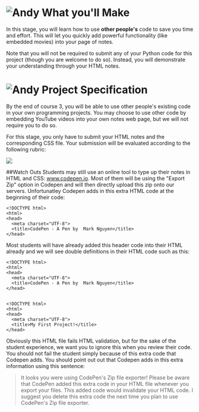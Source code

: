 # ![Andy](http://i.imgur.com/fdGeWES.png) What you'll Make

In this stage, you will learn how to use **other people's** code to save you time and effort. This will let you quickly add powerful functionality (like embedded movies) into your page of notes.

Note that you will not be required to submit any of your Python code for this project (though you are welcome to do so). Instead, you will demonstrate your understanding through your HTML notes.

# ![Andy](http://i.imgur.com/fdGeWES.png) Project Specification

By the end of course 3, you will be able to use other people's existing code in your own programming projects. You may choose to use other code by embedding YouTube videos into your own notes web page, but we will not require you to do so.

For this stage, you only have to submit your HTML notes and the corresponding CSS file. Your submission will be evaluated according to the following rubric:

![](http://i.imgur.com/1AYgbCV.png)

##Watch Outs
Students may still use an online tool to type up their notes in HTML and CSS: www.codepen.io. Most of them will be using the "Export Zip" option in Codepen and will then directly upload this zip onto our servers. Unfortunatley Codepen adds in this extra HTML code at the beginning of their code:

```
<!DOCTYPE html>
<html>
<head>
  <meta charset="UTF-8">
  <title>CodePen - A Pen by  Mark Nguyen</title>
</head>
```

Most students will have already added this header code into their HTML already and we will see double definitions in their HTML code such as this:

```
<!DOCTYPE html>
<html>
<head>
  <meta charset="UTF-8">
  <title>CodePen - A Pen by  Mark Nguyen</title>
</head>


<!DOCTYPE html>
<html>
<head>
  <meta charset="UTF-8">
  <title>My First Project!</title>
</head>
```

Obviously this HTML file fails HTML validation, but for the sake of the student experience, we want you to ignore this when you review their code. You should not fail the student simply because of this extra code that Codepen adds. You should point out out that Codepen adds in this extra information using this sentence:

> It looks you were using CodePen's Zip file exporter! Please be aware that CodePen added this extra code in your HTML file whenever you export your files. This added code would invalidate your HTML code. I suggest you delete this extra code the next time you plan to use CodePen's Zip file exporter.
